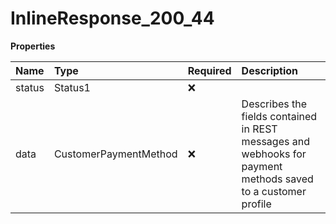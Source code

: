 # InlineResponse_200_44

**Properties**

| Name   | Type                  | Required | Description                                                                                                  |
| :----- | :-------------------- | :------- | :----------------------------------------------------------------------------------------------------------- |
| status | Status1               | ❌       |                                                                                                              |
| data   | CustomerPaymentMethod | ❌       | Describes the fields contained in REST messages and webhooks for payment methods saved to a customer profile |
